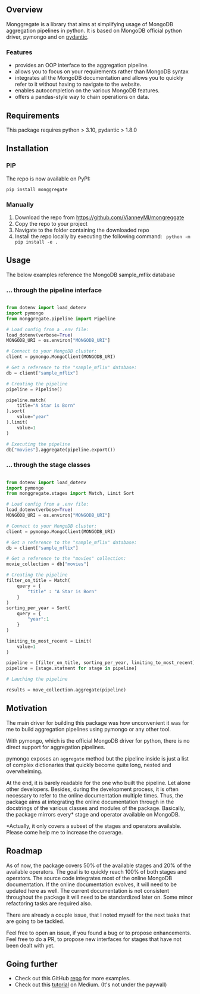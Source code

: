 ## Overview

Monggregate is a library that aims at simplifying usage of MongoDB aggregation pipelines in python.
It is based on MongoDB official python driver, pymongo and on [pydantic](https://pydantic-docs.helpmanual.io/).

### Features


- provides an OOP interface to the aggregation pipeline.
- allows you to focus on your requirements rather than MongoDB syntax
- integrates all the MongoDB documentation and allows you to quickly refer to it without having to navigate to the website.
- enables autocompletion on the various MongoDB features.
- offers a pandas-style way to chain operations on data.

## Requirements

This package requires python > 3.10, pydantic > 1.8.0

## Installation

### PIP

The repo is now available on PyPI:

```shell
pip install monggregate
```

### Manually

1. Download the repo from https://github.com/VianneyMI/mongreggate
2. Copy the repo to your project
3. Navigate to the folder containing the downloaded repo
4. Install the repo locally by executing the following command: ` python -m pip install -e .`

## Usage

The below examples reference the MongoDB sample_mflix database

### ... through the pipeline interface

```python

from dotenv import load_dotenv
import pymongo
from monggregate.pipeline import Pipeline

# Load config from a .env file:
load_dotenv(verbose=True)
MONGODB_URI = os.environ["MONGODB_URI"]

# Connect to your MongoDB cluster:
client = pymongo.MongoClient(MONGODB_URI)

# Get a reference to the "sample_mflix" database:
db = client["sample_mflix"]

# Creating the pipeline
pipeline = Pipeline()

pipeline.match(
    title="A Star is Born"
).sort(
    value="year"
).limit(
    value=1
)

# Executing the pipeline
db["movies"].aggregate(pipeline.export())

```


### ... through the stage classes

```python

from dotenv import load_dotenv
import pymongo
from monggregate.stages import Match, Limit Sort

# Load config from a .env file:
load_dotenv(verbose=True)
MONGODB_URI = os.environ["MONGODB_URI"]

# Connect to your MongoDB cluster:
client = pymongo.MongoClient(MONGODB_URI)

# Get a reference to the "sample_mflix" database:
db = client["sample_mflix"]

# Get a reference to the "movies" collection:
movie_collection = db["movies"]

# Creating the pipeline
filter_on_title = Match(
    query = {
        "title" : "A Star is Born"
    }
)
sorting_per_year = Sort(
    query = {
        "year":1
    }
)

limiting_to_most_recent = Limit(
    value=1
)

pipeline = [filter_on_title, sorting_per_year, limiting_to_most_recent]
pipeline = [stage.statment for stage in pipeline]

# Lauching the pipeline

results = move_collection.aggregate(pipeline)

```


## Motivation

The main driver for building this package was how unconvenient it was for me to build aggregation pipelines using pymongo or any other tool.

With pymongo, which is the official MongoDB driver for python, there is no direct support for aggregation pipelines.

pymongo exposes an `aggregate` method but the pipeline inside is just a list of complex dictionaries that quickly become quite long, nested and overwhelming.

At the end, it is barely readable for the one who built the pipeline. Let alone other developers.
Besides, during the development process, it is often necessary to refer to the online documentation multiple times. Thus, the package aims at integrating the online documentation through in the docstrings of the various classes and modules of the package.
Basically, the package mirrors every* stage and operator available on MongoDB.

*Actually, it only covers a subset of the stages and operators available. Please come help me to increase the coverage. 

## Roadmap

As of now, the package covers 50% of the available stages and 20% of the available operators.
The goal is to quickly reach 100% of both stages and operators.
The source code integrates most of the online MongoDB documentation. If the online documentation evolves, it will need to be updated here as well.
The current documentation is not consistent throughout the package it will need to be standardized later on.
Some minor refactoring tasks are required also.

There are already a couple issue, that I noted myself for the next tasks that are going to be tackled.

Feel free to open an issue, if you found a bug or to propose enhancements.
Feel free to do a PR, to propose new interfaces for stages that have not been dealt with yet.

## Going further

* Check out this GitHub [repo](https://github.com/VianneyMI/doc_monggregate) for more examples.
* Check out this [tutorial](https://medium.com/@vianney.mixtur_39698/mongo-db-aggregations-pipelines-made-easy-with-monggregate-680b322167d2) on Medium. (It's not under the paywall)
